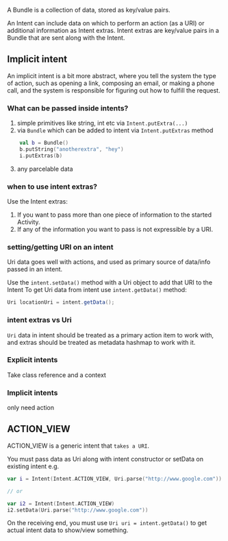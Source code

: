 

A Bundle is a collection of data, stored as key/value pairs.

An Intent can include data on which to perform an action (as a URI) or additional information as Intent extras.
Intent extras are key/value pairs in a Bundle that are sent along with the Intent.

## Implicit intent

An implicit intent is a bit more abstract, where you tell the system the type of action, such as opening a link, composing an email, or making a phone call, and the system is responsible for figuring out how to fulfill the request.


### What can be passed inside intents?

1. simple primitives like string, int etc via `Intent.putExtra(...)`
2. via `Bundle` which can be added to intent via `Intent.putExtras` method
```kt
    val b = Bundle()
    b.putString("anotherextra", "hey")
    i.putExtras(b)
```
3. any parcelable data

### when to use intent extras?

Use the Intent extras:

1. If you want to pass more than one piece of information to the started Activity.
2. If any of the information you want to pass is not expressible by a URI.

### setting/getting URI on an intent

Uri data goes well with actions, and used as primary source of data/info passed in an intent.

Use the `intent.setData()` method with a Uri object to add that URI to the Intent
To get Uri data from intent use `intent.getData()` method:
```java
Uri locationUri = intent.getData();
```

### intent extras vs Uri

`Uri` data in intent should be treated as a primary action item to work with, and extras should be treated
as metadata hashmap to work with it.

### Explicit intents
Take class reference and a context


### Implicit intents 
only need action

## ACTION_VIEW

ACTION_VIEW is a generic intent that `takes a URI`.

You must pass data as Uri along with intent constructor or setData on existing intent
e.g.
```kotlin
var i = Intent(Intent.ACTION_VIEW, Uri.parse("http://www.google.com"))

// or

var i2 = Intent(Intent.ACTION_VIEW)
i2.setData(Uri.parse("http://www.google.com"))
```

On the receiving end, you must use `Uri uri = intent.getData()` to get actual intent data to show/view something.